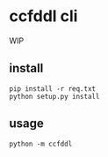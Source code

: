 # ccfddl cli

WIP

## install

```
pip install -r req.txt
python setup.py install
```

## usage

```
python -m ccfddl
```